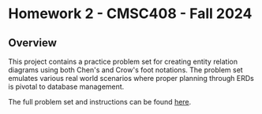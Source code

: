 # Homework 2 - CMSC408 - Fall 2024

## Overview

This project contains a practice problem set for creating entity relation diagrams using both Chen's and Crow's foot notations. The problem set emulates various real world scenarios where proper planning through ERDs is pivotal to database management.

The full problem set and instructions can be found [here](https://virginiacommonwealth.instructure.com/courses/105097/assignments/966518).